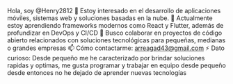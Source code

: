 Hola, soy @Henry2812
👀 Estoy interesado en el desarrollo de aplicaciones móviles, sistemas web y soluciones basadas en la nube.
🌱 Actualmente estoy aprendiendo frameworks modernos como React y Flutter, además de profundizar en DevOps y CI/CD
💞️ Busco colaborar en proyectos de código abierto relacionados con soluciones tecnológicas para pequeñas, medianas o grandes empresas
📫 Cómo contactarme: arreagad43@gmail.com 
⚡ Dato curioso: Desde pequeño me he caracterizado por brindar soluciones rapidas y optimas, me gusta programar y trabajar en equipo desde pequeño desde entonces no he dejado de aprender nuevas tecnologías

<!---
Henry2812/Henry2812 is a ✨ special ✨ repository because its `README.md` (this file) appears on your GitHub profile.
You can click the Preview link to take a look at your changes.
--->
